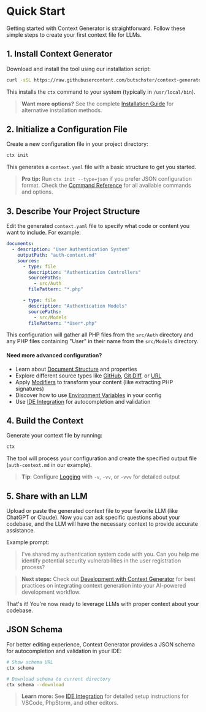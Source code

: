 # Quick Start

Getting started with Context Generator is straightforward. Follow these simple steps to create your first context file
for LLMs.

## 1. Install Context Generator

Download and install the tool using our installation script:

```bash
curl -sSL https://raw.githubusercontent.com/butschster/context-generator/main/download-latest.sh | sh
```

This installs the `ctx` command to your system (typically in `/usr/local/bin`).

> **Want more options?** See the complete [Installation Guide](/getting-started) for alternative installation methods.

## 2. Initialize a Configuration File

Create a new configuration file in your project directory:

```bash
ctx init
```

This generates a `context.yaml` file with a basic structure to get you started.

> **Pro tip:** Run `ctx init --type=json` if you prefer JSON configuration format.
> Check the [Command Reference](/getting-started/command-reference) for all available commands and options.

## 3. Describe Your Project Structure

Edit the generated `context.yaml` file to specify what code or content you want to include. For example:

```yaml
documents:
  - description: "User Authentication System"
    outputPath: "auth-context.md"
    sources:
      - type: file
        description: "Authentication Controllers"
        sourcePaths:
          - src/Auth
        filePattern: "*.php"

      - type: file
        description: "Authentication Models"
        sourcePaths:
          - src/Models
        filePattern: "*User*.php"
```

This configuration will gather all PHP files from the `src/Auth` directory and any PHP files containing "User" in their
name from the `src/Models` directory.

#### Need more advanced configuration?

 - Learn about [Document Structure](/documents) and properties
 - Explore different source types like [GitHub](/sources/github-source), [Git Diff](/sources/git-diff-source),
    or [URL](/sources/url-source)
 - Apply [Modifiers](/modifiers) to transform your content (like extracting PHP signatures)
 - Discover how to use [Environment Variables](/environment-variables) in your config
 - Use [IDE Integration](/getting-started/ide-integration) for autocompletion and validation

## 4. Build the Context

Generate your context file by running:

```bash
ctx
```

The tool will process your configuration and create the specified output file (`auth-context.md` in our example).

> **Tip**: Configure [Logging](/advanced/logging) with `-v`, `-vv`, or `-vvv` for detailed output

## 5. Share with an LLM

Upload or paste the generated context file to your favorite LLM (like ChatGPT or Claude). Now you can ask specific
questions about your codebase, and the LLM will have the necessary context to provide accurate assistance.

Example prompt:

> I've shared my authentication system code with you. Can you help me identify potential security vulnerabilities in the
> user registration process?

> **Next steps:** Check out [Development with Context Generator](/advanced/development-process) for best practices on
> integrating context generation into your AI-powered development workflow.

That's it! You're now ready to leverage LLMs with proper context about your codebase.

## JSON Schema

For better editing experience, Context Generator provides a JSON schema for autocompletion and validation in your IDE:

```bash
# Show schema URL
ctx schema

# Download schema to current directory
ctx schema --download
```

> **Learn more:** See [IDE Integration](/getting-started/ide-integration) for detailed setup instructions for VSCode,
> PhpStorm, and other editors.
